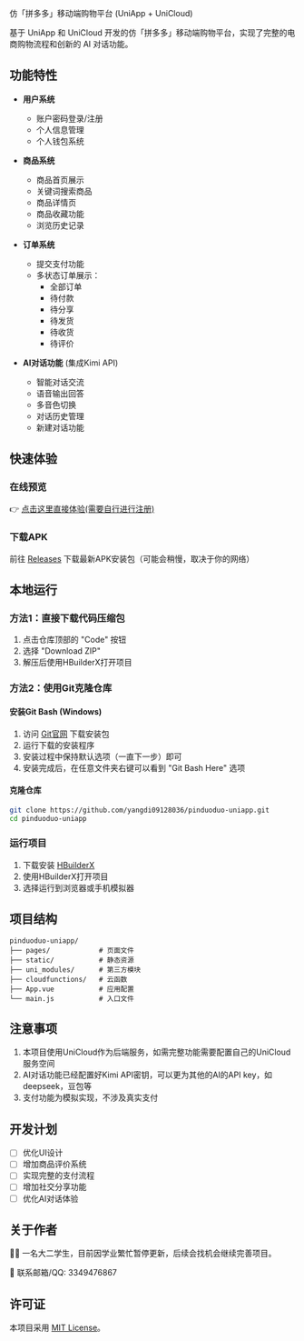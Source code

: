 仿「拼多多」移动端购物平台 (UniApp + UniCloud)

基于 UniApp 和 UniCloud 开发的仿「拼多多」移动端购物平台，实现了完整的电商购物流程和创新的 AI 对话功能。

## 功能特性

- **用户系统**
  - 账户密码登录/注册
  - 个人信息管理
  - 个人钱包系统

- **商品系统**
  - 商品首页展示
  - 关键词搜索商品
  - 商品详情页
  - 商品收藏功能
  - 浏览历史记录

- **订单系统**
  - 提交支付功能
  - 多状态订单展示：
    - 全部订单
    - 待付款
    - 待分享
    - 待发货
    - 待收货
    - 待评价

- **AI对话功能** (集成Kimi API)
  - 智能对话交流
  - 语音输出回答
  - 多音色切换
  - 对话历史管理
  - 新建对话功能

## 快速体验

### 在线预览
👉 [点击这里直接体验(需要自行进行注册)](https://static-mp-0dcd11a4-5797-4c2e-9b6e-d28808479dcd.next.bspapp.com/)

### 下载APK
前往 [Releases](https://github.com/yangdi09128036/pinduoduo-uniapp/releases) 下载最新APK安装包（可能会稍慢，取决于你的网络）

## 本地运行

### 方法1：直接下载代码压缩包
1. 点击仓库顶部的 "Code" 按钮
2. 选择 "Download ZIP"
3. 解压后使用HBuilderX打开项目

### 方法2：使用Git克隆仓库

#### 安装Git Bash (Windows)
1. 访问 [Git官网](https://git-scm.com/) 下载安装包
2. 运行下载的安装程序
3. 安装过程中保持默认选项（一直下一步）即可
4. 安装完成后，在任意文件夹右键可以看到 "Git Bash Here" 选项

#### 克隆仓库
```bash
git clone https://github.com/yangdi09128036/pinduoduo-uniapp.git
cd pinduoduo-uniapp
```

### 运行项目
1. 下载安装 [HBuilderX](https://www.dcloud.io/hbuilderx.html)
2. 使用HBuilderX打开项目
3. 选择运行到浏览器或手机模拟器

## 项目结构

```
pinduoduo-uniapp/
├── pages/            # 页面文件
├── static/           # 静态资源
├── uni_modules/      # 第三方模块
├── cloudfunctions/   # 云函数
├── App.vue           # 应用配置
└── main.js           # 入口文件
```

## 注意事项

1. 本项目使用UniCloud作为后端服务，如需完整功能需要配置自己的UniCloud服务空间
2. AI对话功能已经配置好Kimi API密钥，可以更为其他的AI的API key，如deepseek，豆包等
3. 支付功能为模拟实现，不涉及真实支付

## 开发计划

- [ ] 优化UI设计
- [ ] 增加商品评价系统
- [ ] 实现完整的支付流程
- [ ] 增加社交分享功能
- [ ] 优化AI对话体验

## 关于作者

👨‍💻 一名大二学生，目前因学业繁忙暂停更新，后续会找机会继续完善项目。

📧 联系邮箱/QQ: 3349476867

## 许可证

本项目采用 [MIT License](LICENSE)。
